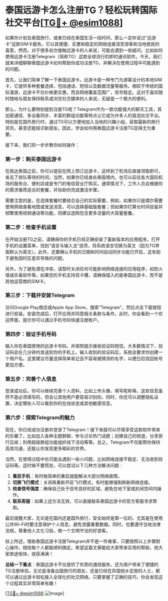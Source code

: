 # 泰国远游卡怎么注册TG？轻松玩转国际社交平台[[TG💪+ @esim1088](https://t.me/s/esim1088)]

如果你计划去泰国旅行，或者已经在泰国生活一段时间，那么一定听说过“远游卡”这款SIM卡服务。它以其便捷、实惠和稳定的网络连接深受游客和当地居民的喜爱。然而，对于很多初次接触远游卡的人来说，可能会遇到一些疑问，比如如何使用远游卡注册Telegram（简称TG）这款全球流行的即时通讯软件。今天，我们就来详细聊聊泰国远游卡如何帮助你成功注册TG，并解决在使用过程中可能遇到的问题。

首先，让我们简单了解一下泰国远游卡。远游卡是一种专门为游客设计的本地SIM卡，它提供多种套餐选择，包括通话、短信以及数据流量等服务。相较于传统的国际漫游，远游卡不仅价格更实惠，而且网络覆盖范围广，信号稳定。这对于喜欢随时随地与朋友保持联系或浏览社交媒体的人来说，无疑是一个极大的便利。

那么，为什么要特别提到注册TG呢？Telegram作为一款功能强大的聊天工具，其加密通信、多设备同步、丰富的群组功能等特点让它成为许多人的首选社交平台。特别是在国外旅行时，通过TG可以方便地加入当地的兴趣小组，获取最新的旅行资讯，甚至还能结识新朋友。因此，学会如何用泰国远游卡注册TG显得尤为重要。

接下来，我们将一步步教你如何操作：

### 第一步：购买泰国远游卡

在抵达泰国之前，你可以提前在网上预订远游卡，这样到了机场后直接领取即可，省去了排队等待的时间。当然，如果你已经身处泰国境内，也可以前往各大国际机场的服务台、便利店或是专门的电信营业厅购买。通常情况下，工作人员会根据你的需求推荐适合的套餐，并协助你完成激活步骤。

需要注意的是，在选择套餐时要结合自己的实际需要。例如，如果你只是偶尔需要使用网络查看地图或发送消息，可以选择基础版套餐；但如果你打算长时间驻留并频繁使用视频通话等功能，则建议选购包含更多流量的大容量套餐。

### 第二步：检查手机设置

在开始注册TG之前，请确保你的手机已经正确安装了最新版本的应用程序。打开手机的设置菜单，找到“语言与输入法”选项，将系统语言切换为英文（因为TG界面默认为英文）。此外，还要确认手机的日期和时间自动同步功能已开启，这有助于避免因时区差异导致的问题。

另外，为了避免潜在冲突，请暂时关闭任何可能影响网络连接的应用程序，如防火墙或杀毒软件等。如果您的手机支持双卡槽，请确保插入的是泰国远游卡，而不是其他运营商的SIM卡。

### 第三步：下载并安装Telegram

访问Google Play商店或Apple App Store，搜索“Telegram”，然后点击下载按钮进行安装。安装完成后，打开应用并同意相关条款与条件。此时，你会看到一个欢迎界面，提示你可以通过手机号码快速注册账户。

### 第四步：验证手机号码

输入你在泰国使用的远游卡号码，并按照提示接收验证码短信。大多数情况下，验证码会在几分钟内发送到你的手机上。输入收到的验证码后，系统会要求你创建一个用户名。这里建议尽量选择简单易记且不容易被猜测的名字，以便日后找回账号更加方便。

### 第五步：完善个人信息

登录成功后，你可以继续完善个人资料，比如上传头像、填写昵称等。这些信息虽然不是必须填写的，但会让其他用户更容易识别你。同时，你还可以调整隐私设置，决定哪些人可以看到你的在线状态或其他敏感信息。

### 第六步：探索Telegram的魅力

现在，你已经成功注册并登录了Telegram！接下来就可以尽情享受这款软件带来的乐趣了。比如加入各种主题群聊，参与讨论热门话题；创建自己的频道，分享旅行见闻；利用超级群组功能组织线下活动等等。总之，Telegram不仅能帮你保持高效沟通，还能让你发现更多精彩的世界。

当然，在使用过程中也可能会遇到一些小问题，比如网络连接不稳定、无法收到验证码等。这时候不要慌张，可以尝试以下几种方法解决问题：

1. **重启手机**：有时候简单的重启就能解决大部分网络故障。
2. **切换飞行模式**：关闭再重新开启飞行模式，有时能够强制刷新网络连接。
3. **检查信号强度**：确保自己处于信号良好的区域，避免在地下室或封闭空间内操作。
4. **联系客服**：如果上述方法无效，可以直接联系泰国远游卡的官方客服寻求帮助。

最后提醒大家，无论是在国内还是国外旅行，安全始终是第一位的。尤其是在使用公共Wi-Fi时要注意保护个人信息，避免泄露重要数据。同时，也要遵守当地法律法规，尊重他人文化习俗，做一个文明守法的好游客。

综上所述，借助泰国远游卡注册Telegram并不是一件难事，只要按照以上步骤耐心操作，相信每个人都能顺利搞定。希望这篇文章能给大家带来实用的帮助，祝大家旅途愉快，收获满满！

**总结一下重点**：泰国远游卡不仅提供了优质的通信服务，还为用户带来了便捷的TG注册体验。无论是准备出国旅行的朋友，还是已经在异国他乡定居的人士，都可以通过远游卡轻松接入全球化的社交网络。只要掌握了正确的技巧，你会发现这个过程其实非常简单有趣！

[[TG💪+ @esim1088](https://t.me/s/esim1088) ![Image](https://i.postimg.cc/4NQfJmqS/Snipaste-2025-05-13-00-14-12.png)]